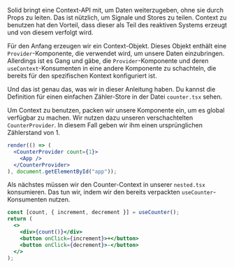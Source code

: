 Solid bringt eine Context-API mit, um Daten weiterzugeben, ohne sie durch Props zu leiten. Das ist nützlich, um Signale und Stores zu teilen. Context zu benutzen hat den Vorteil, dass dieser als Teil des reaktiven Systems erzeugt und von diesem verfolgt wird.

Für den Anfang erzeugen wir ein Context-Objekt. Dieses Objekt enthält eine `Provider`-Komponente, die verwendet wird, um unsere Daten einzubringen. Allerdings ist es Gang und gäbe, die `Provider`-Komponente und deren `useContext`-Konsumenten in eine andere Komponente zu schachteln, die bereits für den spezifischen Kontext konfiguriert ist.

Und das ist genau das, was wir in dieser Anleitung haben. Du kannst die Definition für einen einfachen Zähler-Store in der Datei `counter.tsx` sehen.

Um Context zu benutzen, packen wir unsere Komponente ein, um es global verfügbar zu machen. Wir nutzen dazu unseren verschachtelten `CounterProvider`. In diesem Fall geben wir ihm einen ursprünglichen Zählerstand von 1.

```jsx
render(() => (
  <CounterProvider count={1}>
    <App />
  </CounterProvider>
), document.getElementById("app"));
```

Als nächstes müssen wir den Counter-Context in unserer `nested.tsx` konsumieren. Das tun wir, indem wir den bereits verpackten `useCounter`-Konsumenten nutzen.

```jsx
const [count, { increment, decrement }] = useCounter();
return (
  <>
    <div>{count()}</div>
    <button onClick={increment}>+</button>
    <button onClick={decrement}>-</button>
  </>
);
```